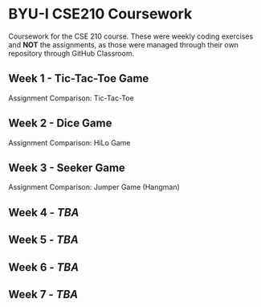 # BYU-I CSE210 Coursework

Coursework for the CSE 210 course. These were weekly coding exercises and **NOT** the assignments, as those were managed through their own repository through GitHub Classroom.

## Week 1 - Tic-Tac-Toe Game

Assignment Comparison: Tic-Tac-Toe

## Week 2 - Dice Game

Assignment Comparison: HiLo Game

## Week 3 - Seeker Game

Assignment Comparison: Jumper Game (Hangman)

## Week 4 - *TBA*

## Week 5 - *TBA*

## Week 6 - *TBA*

## Week 7 - *TBA*

